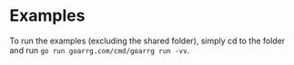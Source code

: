 # Examples

To run the examples (excluding the shared folder), simply cd to the folder and run `go run goarrg.com/cmd/goarrg run -vv`.<br/>
